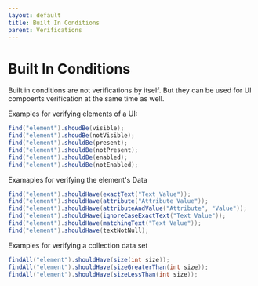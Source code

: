 ```yaml
---
layout: default
title: Built In Conditions
parent: Verifications
---
```


# Built In Conditions

Built in conditions are not verifications by itself. But they can be used for UI compoents verification at the same time as well. 

Examples for verifying elements of a UI:

```java
find("element").shoudBe(visible);
find("element").shoudBe(notVisible);
find("element").shouldBe(present);
find("element").shouldBe(notPresent);
find("element").shouldBe(enabled);
find("element").shouldBe(notEnabled);
```

Examaples for verifying the element's Data

```java
find("element").shouldHave(exactText("Text Value"));
find("element").shouldHave(attribute("Attribute Value"));
find("element").shouldHave(attributeAndValue("Attribute", "Value"));
find("element").shouldHave(ignoreCaseExactText("Text Value"));
find("element").shouldHave(matchingText("Text Value"));
find("element").shouldHave(textNotNull);
```

Examples for verifying a collection data set

```java
findAll("element").shouldHave(size(int size));
findAll("element").shouldHave(sizeGreaterThan(int size));
findAll("element").shouldHave(sizeLessThan(int size));
```